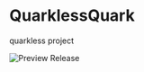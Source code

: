 # QuarklessQuark
quarkless project

![Preview Release](https://github.com/VinHylme/QuarklessQuack/edit/master/release.png)
